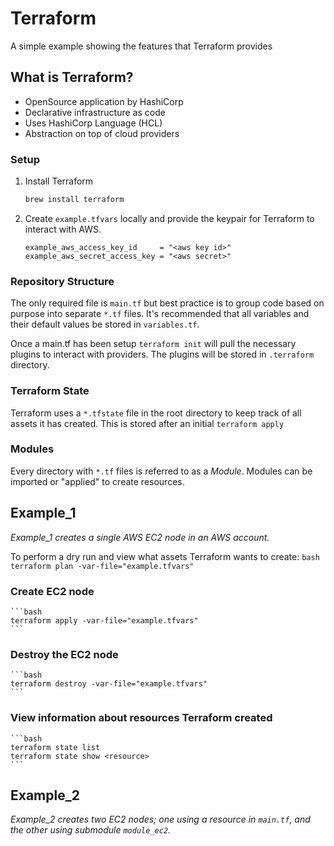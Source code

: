 # Terraform

A simple example showing the features that Terraform provides

## What is Terraform?

- OpenSource application by HashiCorp
- Declarative infrastructure as code
- Uses HashiCorp Language (HCL)
- Abstraction on top of cloud providers

### Setup

1. Install Terraform
    ```bash
    brew install terraform
    ```

2. Create `example.tfvars` locally and provide the keypair for Terraform to interact with AWS.
    ```hcl
    example_aws_access_key_id     = "<aws key id>"
    example_aws_secret_access_key = "<aws secret>"
    ```

### Repository Structure

The only required file is `main.tf` but best practice is to group code based on purpose into separate `*.tf` files. It's recommended that all variables and their default values be stored in `variables.tf`. 

Once a main.tf has been setup `terraform init` will pull the necessary plugins to interact with providers. The plugins will be stored in `.terraform` directory. 

### Terraform State

Terraform uses a `*.tfstate` file in the root directory to keep track of all assets it has created. This is stored after an initial `terraform apply`

### Modules

Every directory with `*.tf` files is referred to as a _Module_. Modules can be imported or "applied" to create resources.

## Example_1

_Example_1 creates a single AWS EC2 node in an AWS account._

To perform a dry run and view what assets Terraform wants to create:
    ```bash
    terraform plan -var-file="example.tfvars"
    ```

### Create EC2 node
    ```bash
    terraform apply -var-file="example.tfvars"
    ```

### Destroy the EC2 node
    ```bash
    terraform destroy -var-file="example.tfvars"
    ```

### View information about resources Terraform created
    ```bash
    terraform state list
    terraform state show <resource>
    ```

## Example_2

_Example_2 creates two EC2 nodes; one using a resource in `main.tf`, and the other using submodule `module_ec2`._